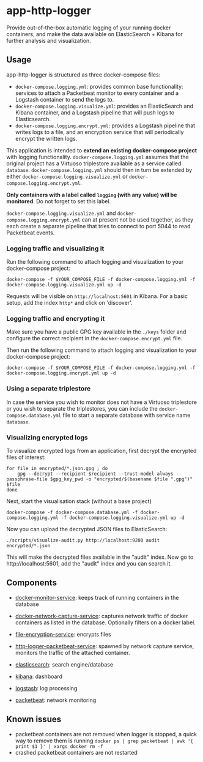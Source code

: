 # app-http-logger
Provide out-of-the-box automatic logging of your running docker containers, and make the data available on ElasticSearch + Kibana for further analysis and visualization.

## Usage 
app-http-logger is structured as three docker-compose files:
* `docker-compose.logging.yml`: provides common base functionality: services to attach a Packetbeat monitor to every container and a Logstash container to send the logs to.
* `docker-compose.logging.visualize.yml`: provides an ElasticSearch and Kibana container, and a Logstash pipeline that will push logs to Elasticsearch.
* `docker-compose.logging.encrypt.yml`: provides a Logstash pipeline that writes logs to a file, and an encryption service that will periodically encrypt the written logs.

This application is intended to **extend an existing docker-compose project** with logging functionality. `docker-compose.logging.yml` assumes that the original project has a Virtuoso triplestore available as a service called `database`. `docker-compose.logging.yml` should then in turn be extended by either `docker-compose.logging.visualize.yml` or `docker-compose.logging.encrypt.yml`.

**Only containers with a label called `logging` (with any value) will be monitored**. Do not forget to set this label.

`docker-compose.logging.visualize.yml` and `docker-compose.logging.encrypt.yml` can at present not be used together, as they each create a separate pipeline that tries to connect to port 5044 to read Packetbeat events.

### Logging traffic and visualizing it
Run the following command to attach logging and visualization to your docker-compose project:
```
docker-compose -f $YOUR_COMPOSE_FILE -f docker-compose.logging.yml -f docker-compose.logging.visualize.yml up -d
```

Requests will be visible on `http://localhost:5601` in Kibana. For a basic setup, add the index `http*` and click on 'discover'.

### Logging traffic and encrypting it

Make sure you have a public GPG key available in the `./keys` folder and configure the correct recipient in the `docker-compose.encrypt.yml` file.

Then run the following command to attach logging and visualization to your docker-compose project:
```
docker-compose -f $YOUR_COMPOSE_FILE -f docker-compose.logging.yml -f docker-compose.logging.encrypt.yml up -d
```

### Using a separate triplestore
In case the service you wish to monitor does not have a Virtuoso triplestore or you wish to separate the triplestores, you can include the `docker-compose.database.yml` file to start a separate database with service name `database`.

### Visualizing encrypted logs
To visualize encrypted logs from an application, first decrypt the encrypted files of interest:
```
for file in encrypted/*.json.gpg ; do
    gpg --decrypt --recipient $recipient --trust-model always --passphrase-file $gpg_key_pwd -o "encrypted/$(basename $file ".gpg")" $file
done
```

Next, start the visualisation stack (without a base project)
```
docker-compose -f docker-compose.database.yml -f docker-compose.logging.yml -f docker-compose.logging.visualize.yml up -d
```
Now you can upload the decrypted JSON files to ElasticSearch:
```
./scripts/visualize-audit.py http://localhost:9200 audit encrypted/*.json
```
This will make the decrypted files available in the "audit" index. Now go to http://localhost:5601, add the "audit" index and you can search it.

## Components

* [docker-monitor-service](https://github.com/lblod/docker-monitor-service/): keeps track of running containers in the database

* [docker-network-capture-service](https://github.com/lblod/docker-network-capture-service/): captures network traffic of docker containers as listed in the database. Optionally filters on a docker label.

* [file-encryption-service](https://github.com/lblod/file-encryption-service/): encrypts files

* [http-logger-packetbeat-service](https://github.com/redpencilio/http-logger-packetbeat-service/): spawned by network capture service, monitors the traffic of the attached container.

* [elasticsearch](https://www.docker.elastic.co/): search engine/database

* [kibana](https://www.docker.elastic.co/): dashboard 

* [logstash](https://www.docker.elastic.co): log processing

* [packetbeat](https://www.docker.elastic.co): network monitoring

## Known issues
 * packetbeat containers are not removed when logger is stopped, a quick way to remove them is running `docker ps | grep packetbeat | awk '{ print $1 }' | xargs docker rm -f`
 * crashed packetbeat containers are not restarted
 
